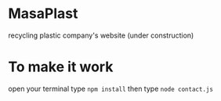 # MasaPlast
recycling plastic company's website (under construction)
# To make it work 
open your terminal type `npm install` then type `node contact.js`
